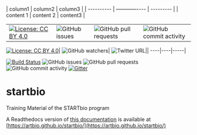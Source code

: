 
| column1    |   column2    |  column3  |
| ---------- | ––––––––---- | --------- |
| content 1  |   content 2  | content3  |

|               |               |              |                |
| ------------- | ------------- |------------- | -------------  |
| [![License: CC BY 4.0](https://img.shields.io/badge/License-CC%20BY%204.0-lightgrey.svg)](https://creativecommons.org/licenses/by/4.0/)| ![GitHub issues](https://img.shields.io/github/issues/ARTbio/startbio?color=purple)| ![GitHub pull requests](https://img.shields.io/github/issues-pr-raw/ARTbio/startbio?color=blue)| ![GitHub commit activity](https://img.shields.io/github/commit-activity/m/artbio/startbio?color=darkgreen)  |


[![License: CC BY 4.0](https://img.shields.io/badge/License-CC%20BY%204.0-lightgrey.svg)](https://creativecommons.org/licenses/by/4.0/)|
![GitHub watchers](https://img.shields.io/github/watchers/artbio/startbio?style=social)|
![Twitter URL](https://img.shields.io/twitter/url?style=social&url=https%3A%2F%2Ftwitter.com%2FARTbio_IBPS)||
----|----|-----|




[![Build Status](https://travis-ci.org/ARTbio/tools-artbio.svg?branch=master)](https://travis-ci.org/ARTbio/startbio)
![GitHub issues](https://img.shields.io/github/issues/ARTbio/startbio?color=purple)
![GitHub pull requests](https://img.shields.io/github/issues-pr-raw/ARTbio/startbio?color=blue)
![GitHub commit activity](https://img.shields.io/github/commit-activity/m/artbio/startbio?color=darkgreen)
[![Gitter](https://img.shields.io/gitter/room/nwjs/nw.js.svg)](https://gitter.im/ARTbio/Lobby)


# startbio
Training Material of the STARTbio program

A Readthedocs version of [this documentation](https://artbio.github.io/startbio/)
is available at [https://artbio.github.io/startbio/](https://artbio.github.io/startbio/)
